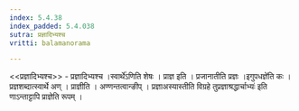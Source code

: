 ```yaml
---
index: 5.4.38
index_padded: 5.4.038
sutra: प्रज्ञादिभ्यश्च
vritti: balamanorama

---
```

<<प्रज्ञादिभ्यश्च>> - प्रज्ञादिभ्यश्च ।स्वार्थे॑ऽणिति शेषः । प्राज्ञ इति । प्रजानातीति प्रज्ञः ।इगुपधज्ञे॑ति कः । प्रज्ञशब्दात्स्वार्थे अण् । प्राज्ञीति । अण्णन्तत्वान्ङीप् । प्रज्ञाअस्यास्तीति विग्रहे तुप्रज्ञाश्रद्धार्चाभ्यः॑ इति णाऽन्ताट्टापि प्राज्ञेति रूपम् । 